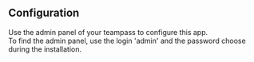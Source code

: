 ## Configuration

Use the admin panel of your teampass to configure this app.  
To find the admin panel, use the login 'admin' and the password choose during the installation.
